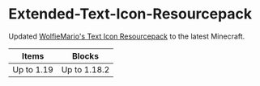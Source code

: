 # Extended-Text-Icon-Resourcepack

Updated [WolfieMario's Text Icon Resourcepack](http://imgur.com/a/oHvbX) to the latest Minecraft.

|Items       |Blocks      |
|------------|------------|
|Up to 1.19  |Up to 1.18.2|
